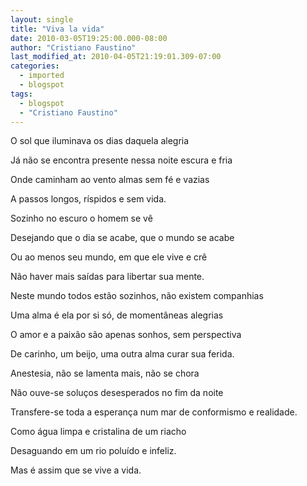 ```yaml
---
layout: single
title: "Viva la vida"
date: 2010-03-05T19:25:00.000-08:00
author: "Cristiano Faustino"
last_modified_at: 2010-04-05T21:19:01.309-07:00
categories:
  - imported
  - blogspot
tags:
  - blogspot
  - "Cristiano Faustino"
---
```


O sol que iluminava os dias daquela alegria

Já não se encontra presente nessa noite escura e fria

Onde caminham ao vento almas sem fé e vazias

A passos longos, ríspidos e sem vida.



Sozinho no escuro o homem se vê

Desejando que o dia se acabe, que o mundo se acabe

Ou ao menos seu mundo, em que ele vive e crê

Não haver mais saídas para libertar sua mente.



Neste mundo todos estão sozinhos, não existem companhias

Uma alma é ela por si só, de momentâneas alegrias

O amor e a paixão são apenas sonhos, sem perspectiva

De carinho, um beijo, uma outra alma curar sua ferida.



Anestesia, não se lamenta mais, não se chora

Não ouve-se soluços desesperados no fim da noite

Transfere-se toda a esperança num mar de conformismo e realidade.

Como água limpa e cristalina de um riacho

Desaguando em um rio poluído e infeliz.

Mas é assim que se vive a vida.